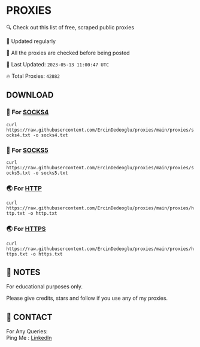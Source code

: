 
# PROXIES
🔍 Check out this list of free, scraped public proxies

🔧 Updated regularly

🙌 All the proxies are checked before being posted

📆 Last Updated: `2023-05-13 11:00:47 UTC`

🔥 Total Proxies: `42882`

## DOWNLOAD

### 🔌 For [SOCKS4](https://raw.githubusercontent.com/ErcinDedeoglu/proxies/main/proxies/socks4.txt)

```curl https://raw.githubusercontent.com/ErcinDedeoglu/proxies/main/proxies/socks4.txt -o socks4.txt```

### 🔌 For [SOCKS5](https://raw.githubusercontent.com/ErcinDedeoglu/proxies/main/proxies/socks5.txt)

```curl https://raw.githubusercontent.com/ErcinDedeoglu/proxies/main/proxies/socks5.txt -o socks5.txt```

### 🌏 For [HTTP](https://raw.githubusercontent.com/ErcinDedeoglu/proxies/main/proxies/http.txt)

```curl https://raw.githubusercontent.com/ErcinDedeoglu/proxies/main/proxies/http.txt -o http.txt```

### 🌏 For [HTTPS](https://raw.githubusercontent.com/ErcinDedeoglu/proxies/main/proxies/https.txt)

```curl https://raw.githubusercontent.com/ErcinDedeoglu/proxies/main/proxies/https.txt -o https.txt```

## 📝 NOTES

For educational purposes only.

Please give credits, stars and follow if you use any of my proxies.

## 📨 CONTACT

 For Any Queries:  
        Ping Me : [LinkedIn](https://www.linkedin.com/in/ercindedeoglu/)